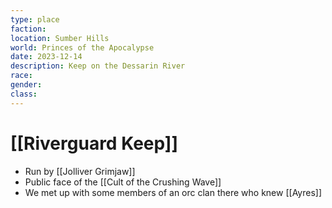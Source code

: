 ```yaml
---
type: place
faction: 
location: Sumber Hills
world: Princes of the Apocalypse
date: 2023-12-14
description: Keep on the Dessarin River
race: 
gender: 
class:
---
```

# [[Riverguard Keep]]

- Run by [[Jolliver Grimjaw]]
- Public face of the [[Cult of the Crushing Wave]]
- We met up with some members of an orc clan there who knew [[Ayres]]